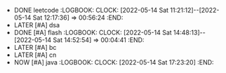 - DONE leetcode
  :LOGBOOK:
  CLOCK: [2022-05-14 Sat 11:21:12]--[2022-05-14 Sat 12:17:36] =>  00:56:24
  :END:
- LATER [#A] dsa
- DONE [#A] flash
  :LOGBOOK:
  CLOCK: [2022-05-14 Sat 14:48:13]--[2022-05-14 Sat 14:52:54] =>  00:04:41
  :END:
- LATER [#A] bc
- LATER [#A] cn
- NOW [#A] java
  :LOGBOOK:
  CLOCK: [2022-05-14 Sat 17:23:20]
  :END: